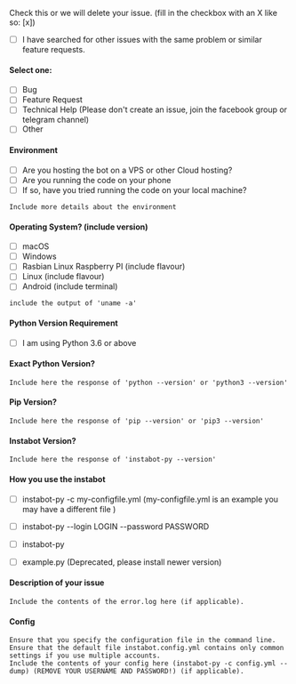 <!--
Before opening a new issue, please ensure:
- YOU HAVE READ THE ISSUE GUIDELINES!
- You search for existing bugs/feature requests
- Remove extraneous template details
- Do not prefix title with type of issue (Feature Request, Bug, etc.) The appropriate labels will be added during triage.
- Do not delete any of the template, fill all of it in; even if you think it doesn't apply to your issue.
- If you fail to follow these simple instructions, we will close the ticket.
- [x] This is a checked box. **Do not leave spaces around the `x`!**
- Only newer version of instabot-py are supported (check the last version)
-->

Check this or we will delete your issue. (fill in the checkbox with an X like so: [x])
- [ ] I have searched for other issues with the same problem or similar feature requests. 

#### Select one:
- [ ] Bug
- [ ] Feature Request
- [ ] Technical Help (Please don't create an issue, join the facebook group or telegram channel)
- [ ] Other

#### Environment
- [ ] Are you hosting the bot on a VPS or other Cloud hosting?
- [ ] Are you running the code on your phone 
- [ ] If so, have you tried running the code on your local machine?

```
Include more details about the environment
```

#### Operating System? (include version)
- [ ] macOS
- [ ] Windows
- [ ] Rasbian Linux Raspberry PI (include flavour)
- [ ] Linux (include flavour)
- [ ] Android (include terminal)

```
include the output of 'uname -a'
```

#### Python Version Requirement
- [ ] I am using Python 3.6 or above

#### Exact Python Version?
```
Include here the response of 'python --version' or 'python3 --version'
```

#### Pip Version?
```
Include here the response of 'pip --version' or 'pip3 --version'
```

#### Instabot Version?
```
Include here the response of 'instabot-py --version'
```

#### How you use the instabot
- [ ] instabot-py -c my-configfile.yml (my-configfile.yml is an example you may have a different file )
- [ ] instabot-py --login LOGIN --password PASSWORD
- [ ] instabot-py 
- [ ] example.py (Deprecated, please install newer version) 


#### Description of your issue

```
Include the contents of the error.log here (if applicable).
```

#### Config

```
Ensure that you specify the configuration file in the command line.
Ensure that the default file instabot.config.yml contains only common settings if you use multiple accounts.
Include the contents of your config here (instabot-py -c config.yml --dump) (REMOVE YOUR USERNAME AND PASSWORD!) (if applicable).

```
